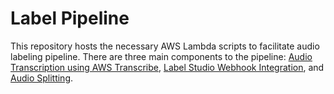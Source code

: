 # Label Pipeline

This repository hosts the necessary AWS Lambda scripts to facilitate audio labeling pipeline. There are three main components to the pipeline: [Audio Transcription using AWS Transcribe](), [Label Studio Webhook Integration](), and [Audio Splitting]().
